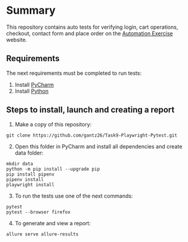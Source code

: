 # Summary

This repository contains auto tests for verifying login, cart operations, checkout, contact form and place order on the [Automation Exercise](https://www.automationexercise.com/) website.

## Requirements

The next requirements must be completed to run tests:
1. Install [PyCharm](https://www.jetbrains.com/pycharm/)
2. Install [Python](https://www.python.org/)

## Steps to install, launch and creating a report

1. Make a copy of this repository:
```
git clone https://github.com/gantz26/Task9-Playwright-Pytest.git
```

2. Open this folder in PyCharm and install all dependencies and create data folder:
```
mkdir data
python -m pip install --upgrade pip
pip install pipenv
pipenv install
playwright install
```

3. To run the tests use one of the next commands:
```
pytest
pytest --browser firefox
```

4. To generate and view a report:
```
allure serve allure-results
```